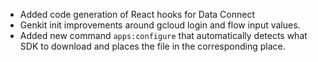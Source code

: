 - Added code generation of React hooks for Data Connect
- Genkit init improvements around gcloud login and flow input values.
- Added new command `apps:configure` that automatically detects what SDK to download and places the file in the corresponding place.
